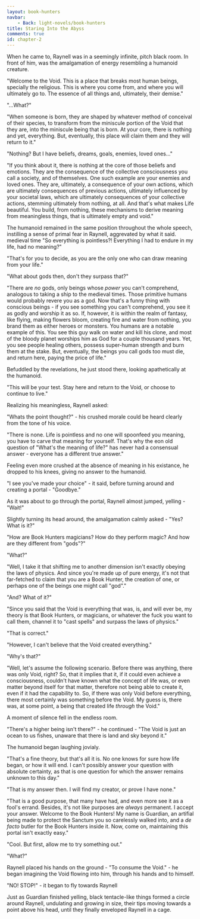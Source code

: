 ```yaml
---
layout: book-hunters
navbar:
    - Back: light-novels/book-hunters
title: Staring Into the Abyss
comments: true
id: chapter-2
---
```


When he came to, Raynell was in a seemingly infinite, pitch black room. In front of him,
was the amalgamation of energy resembling a humanoid creature.

"Welcome to the Void. This is a place that breaks most human beings, specially the religious.
This is where you come from, and where you will ultimately go to. The essence of all things and,
ultimately, their demise."

"...What?"

"When someone is born, they are shaped by whatever method of conceival of their species, to
transform from the miniscule portion of the Void that they are, into the miniscule being that is born.
At your core, there is nothing and yet, everything. But, eventually, this place will claim them and
they will return to it."

"Nothing? But I have beliefs, dreams, goals, enemies, loved ones..."

"If you think about it, there is nothing at the core of those beliefs and emotions.
They are the consequence of the collective consciousness you call a society, and of
themselves. One such example are your enemies and loved ones. They are, ultimately,
a consequence of your own actions, which are ultimately consequences of previous actions, ultimately
influenced by your societal laws, which are ultimately consequences of your collective actions, stemming
ultimately from nothing, at all. And that's what makes Life beautiful. You build, from nothing,
these mechanisms to derive meaning from meaningless things, that is ultimately empty and void."

The humanoid remained in the same position throughout the whole speech, instilling a sense of
primal fear in Raynell, aggrevated by what it said.
medieval time
"So everything is pointless?! Everything I had to endure in my life, had no meaning?"

"That's for you to decide, as you are the only one who can draw meaning from your life."

"What about gods then, don't they surpass that?"

"There are *no* gods, only beings whose *power* you can't comprehend, analogous to taking a ship to the medieval times.
Those primitive humans would probably revere you as a god. Now that's a funny thing with conscious beings - if you see
something you can't comprehend, you see it as godly and worship it as so. If, however, it is within the realm of fantasy,
like flying, making flowers bloom, creating fire and water from nothing, you brand them as either heroes or monsters. You
humans are a notable example of this. You see this guy walk on water and kill his clone, and most of the bloody planet worships
him as God for a couple thousand years. Yet, you see people healing others, possess super-human strength and burn them at the stake.
But, eventually, the beings you call gods too must die, and return here, paying the price of life."

Befuddled by the revelations, he just stood there, looking apathetically at the humanoid.

"This will be your test. Stay here and return to the Void, or choose to continue to live."

Realizing his meaningless, Raynell asked:

"Whats the point thought?" - his crushed morale could be heard clearly from the tone of his voice.

"There is none. Life is pointless and no one will spoonfeed you meaning, you have to carve that meaning for yourself. That's why
the eon old question of "What's the meaning of life?" has never had a consensual answer - everyone has a different true answer."

Feeling even more crushed at the absence of meaning in his existance, he dropped to his knees, giving no answer to the humanoid.

"I see you've made your choice" -  it said, before turning around and creating a portal - "Goodbye."

As it was about to go through the portal, Raynell almost jumped, yelling - "Wait!"

Slightly turning its head around, the amalgamation calmly asked - "Yes? What is it?"

"How are Book Hunters magicians? How do they perform magic? And how are they different from "gods"?"

"What?"

"Well, I take it that shifting me to another dimension isn't exactly obeying the laws of physics. And since you're made up of
pure energy, it's not that far-fetched to claim that you are a Book Hunter, the creation of one, or perhaps one of the beings
one might call "god"."

"And? What of it?"

"Since you said that the Void is everything that was, is, and will ever be, my theory is that Book Hunters, or magicians, or
whatever the fuck you want to call them, channel it to "cast spells" and surpass the laws of physics."

"That is correct."

"However, I can't believe that the Void created everything."

"Why's that?"

"Well, let's assume the following scenario. Before there was anything, there was only Void, right? So, that it implies that it,
if it could even achieve a consciousness, couldn't have known what the concept of life was, or even matter beyond itself for that
matter, therefore not being able to create it, even if it had the capability to. So, if there was only Void before everything, there
most certainly was something before the Void. My guess is, there was, at some point, a being that created life *through* the Void."

A moment of silence fell in the endless room.

"There's a higher being isn't there?" - he continued - "The Void is just an ocean to us fishes, unaware that there is land and sky beyond it."

The humanoid began laughing jovialy.

"That's a fine theory, but that's all it is. No one knows for sure how life began, or how it will end. I can't possibly answer your
question with absolute certainty, as that is one question for which the answer remains unknown to this day."

"That is my answer then. I will find my creator, or prove I have none."

"That is a good purpose, that many have had, and even more see it as a fool's errand. Besides, it's not like purposes are *always* permanent.
I accept your answer. Welcome to the Book Hunters! My name is Guardian, an artifial being made to protect the Sanctum you so carelessly walked into,
and a *de facto* butler for the Book Hunters inside it. Now, come on, maintaining this portal isn't exactly easy."

"Cool. But first, allow me to try something out."

"What?"

Raynell placed his hands on the ground - "To consume the Void." - he began imagining the Void flowing into him, through his hands and to himself.

"NO! STOP!" - it began to fly towards Raynell

Just as Guardian finished yelling, black tentacle-like things formed a circle around Raynell, undulating and growing in size, their tips moving towards
a point above his head, until they finally enveloped Raynell in a cage.  
